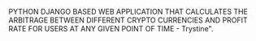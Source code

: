 PYTHON DJANGO BASED WEB APPLICATION THAT CALCULATES THE ARBITRAGE BETWEEN DIFFERENT CRYPTO CURRENCIES AND PROFIT RATE FOR USERS AT ANY GIVEN POINT OF TIME - Trystine".
